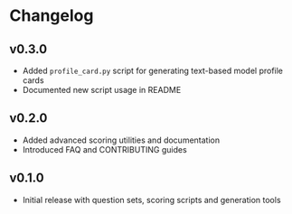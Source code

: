 # Changelog

## v0.3.0
- Added `profile_card.py` script for generating text-based model profile cards
- Documented new script usage in README

## v0.2.0
- Added advanced scoring utilities and documentation
- Introduced FAQ and CONTRIBUTING guides

## v0.1.0
- Initial release with question sets, scoring scripts and generation tools
